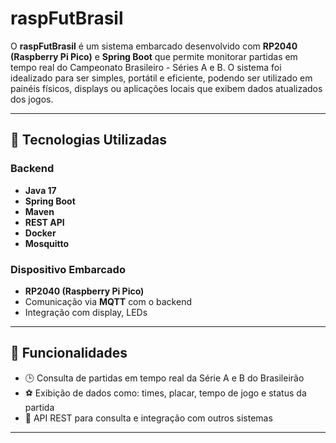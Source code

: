 # raspFutBrasil

O **raspFutBrasil** é um sistema embarcado desenvolvido com **RP2040 (Raspberry Pi Pico)** e **Spring Boot** que permite monitorar partidas em tempo real do Campeonato Brasileiro - Séries A e B. O sistema foi idealizado para ser simples, portátil e eficiente, podendo ser utilizado em painéis físicos, displays ou aplicações locais que exibem dados atualizados dos jogos.

---

## 🚀 Tecnologias Utilizadas

### Backend
- **Java 17**
- **Spring Boot**
- **Maven**
- **REST API**
- **Docker**
- **Mosquitto**

### Dispositivo Embarcado
- **RP2040 (Raspberry Pi Pico)**
- Comunicação via **MQTT** com o backend
- Integração com display, LEDs 

---

## 📡 Funcionalidades

- 🕒 Consulta de partidas em tempo real da Série A e B do Brasileirão
- ⚽ Exibição de dados como: times, placar, tempo de jogo e status da partida
- 🔧 API REST para consulta e integração com outros sistemas

---


